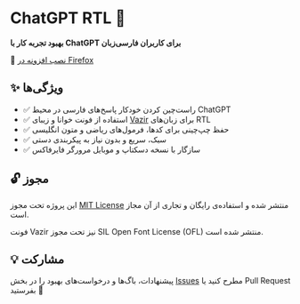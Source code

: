 # ChatGPT RTL 🔁

**بهبود تجربه کار با ChatGPT برای کاربران فارسی‌زبان**

🔗 [نصب افزونه در Firefox](https://addons.mozilla.org/en-US/firefox/addon/chatgpt_rtl/)

## ✨ ویژگی‌ها

- ✅ راست‌چین کردن خودکار پاسخ‌های فارسی در محیط ChatGPT
- ✅ استفاده از فونت خوانا و زیبا‌ی [Vazir](https://github.com/rastikerdar/vazir-font) برای زبان‌های RTL
- ✅ حفظ چپ‌چینی برای کدها، فرمول‌های ریاضی و متون انگلیسی
- ✅ سبک، سریع و بدون نیاز به پیکربندی دستی
- ✅ سازگار با نسخه دسکتاپ و موبایل مرورگر فایرفاکس

## 🔓 مجوز

این پروژه تحت مجوز [MIT License](LICENSE) منتشر شده و استفاده‌ی رایگان و تجاری از آن مجاز است.

فونت Vazir نیز تحت مجوز SIL Open Font License (OFL) منتشر شده است.

## 💡 مشارکت

پیشنهادات، باگ‌ها و درخواست‌های بهبود را در بخش [Issues](https://github.com/HosseinBinaei/ChatGPT-RTL/issues) مطرح کنید یا Pull Request بفرستید 🙌

